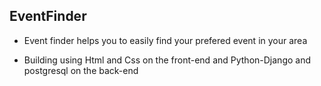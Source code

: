 ## EventFinder

- Event finder helps you to easily find your prefered event in your area

- Building using Html and Css on the front-end and Python-Django and postgresql on the back-end
